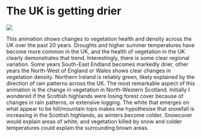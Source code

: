 # The UK is getting drier
![](https://github.com/IDCE-MSGIS/gee_coding_challenge-annabebbington/blob/main/images/NDVIUK_gif.gif)

This animation shows changes to vegetation health and density across the UK over the past 20 years. Droughts and higher summer temperatures have become more common in the UK, and the health of vegetation in the UK clearly demonstrates that trend. Interestingly, there is some clear regional variation. Some years South-East Endland becomes markedly drier, other years the North-West of England or Wales shows clear changes in vegetation density. Northern Ireland is reliably green, likely explained by the direction of rain patterns across the UK. The most remarkable aspect of this animation is the change in vegetation in North-Western Scotland. Initially I wondered if the Scottish highlands were losing forest cover because of changes in rain patterns, or extensive logging. The white that emerges on what appear to be hill/mountain tops makes me hypothesise that snowfall is increasing in the Scottish highlands, as winters become colder. Snowcover would explain areas of white, and vegetation killed by snow and colder temperatures could explain the surrounding brown areas. 
